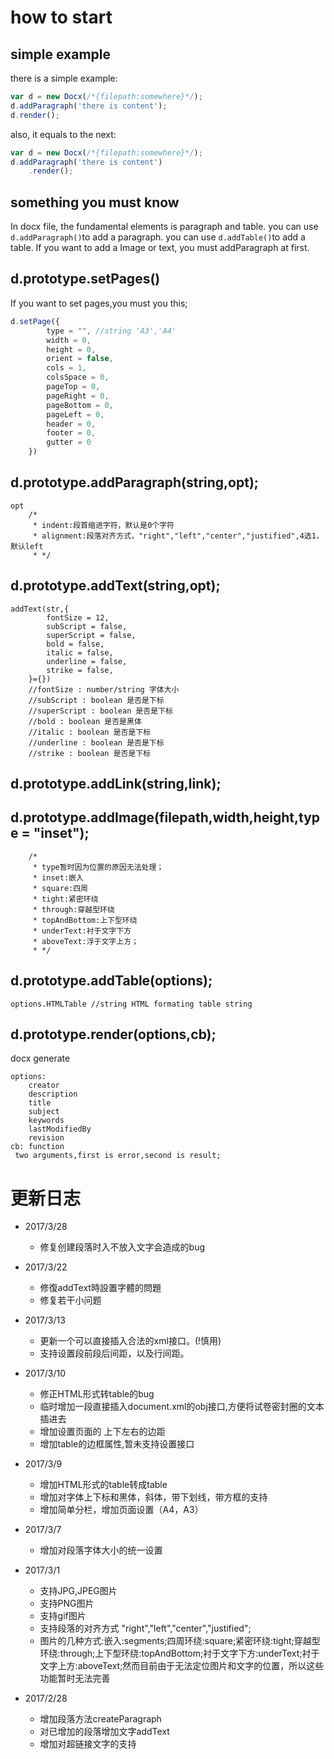 


# how to start

## simple example

there is a simple example:

```javascript
var d = new Docx(/*{filepath:somewhere}*/);
d.addParagraph('there is content');
d.render();
```

also, it equals to the next:
```javascript
var d = new Docx(/*{filepath:somewhere}*/);
d.addParagraph('there is content')
    .render();
```

## something you must know

In docx file, the fundamental elements is paragraph and table.
you can use `d.addParagraph()`to add a paragraph.
you can use `d.addTable()`to add a table.
If you want to add a Image or text, you must  addParagraph at first.

## d.prototype.setPages()

If you want to set pages,you must you this;
```javascript
d.setPage({
        type = "", //string 'A3','A4'
        width = 0,
        height = 0,
        orient = false,
        cols = 1,
        colsSpace = 0,
        pageTop = 0,
        pageRight = 0,
        pageBottom = 0,
        pageLeft = 0,
        header = 0,
        footer = 0,
        gutter = 0
    })
```

## d.prototype.addParagraph(string,opt);
```
opt
    /*
     * indent:段首缩进字符，默认是0个字符
     * alignment:段落对齐方式，"right","left","center","justified",4选1，默认left
     * */
```

## d.prototype.addText(string,opt);
```
addText(str,{
        fontSize = 12,
        subScript = false,
        superScript = false,
        bold = false,
        italic = false,
        underline = false,
        strike = false,
    }={})
    //fontSize : number/string 字体大小
    //subScript : boolean 是否是下标
    //superScript : boolean 是否是下标
    //bold : boolean 是否是黑体
    //italic : boolean 是否是下标
    //underline : boolean 是否是下标
    //strike : boolean 是否是下标
```


## d.prototype.addLink(string,link);

## d.prototype.addImage(filepath,width,height,type = "inset");
```
    /*
     * type暂时因为位置的原因无法处理；
     * inset:嵌入
     * square:四周
     * tight:紧密环绕
     * through:穿越型环绕
     * topAndBottom:上下型环绕
     * underText:衬于文字下方
     * aboveText:浮于文字上方；
     * */
```


## d.prototype.addTable(options);
```
options.HTMLTable //string HTML formating table string
```


## d.prototype.render(options,cb);
docx generate
```
options:
    creator
    description
    title
    subject
    keywords
    lastModifiedBy
    revision
cb: function
 two arguments,first is error,second is result;
```


# 更新日志

+ 2017/3/28

    - 修复创建段落时入不放入文字会造成的bug

+ 2017/3/22

    - 修復addText時設置字體的問題
    - 修复若干小问题


+ 2017/3/13

    - 更新一个可以直接插入合法的xml接口。(!慎用)
    - 支持设置段前段后间距，以及行间距。

+ 2017/3/10
    - 修正HTML形式转table的bug
    - 临时增加一段直接插入document.xml的obj接口,方便将试卷密封圈的文本插进去
    - 增加设置页面的 上下左右的边距
    - 增加table的边框属性,暂未支持设置接口


+ 2017/3/9
    - 增加HTML形式的table转成table
    - 增加对字体上下标和黑体，斜体，带下划线，带方框的支持
    - 增加简单分栏，增加页面设置（A4，A3）
+ 2017/3/7
    - 增加对段落字体大小的统一设置
+ 2017/3/1
    - 支持JPG,JPEG图片
    - 支持PNG图片
    - 支持gif图片
    - 支持段落的对齐方式 "right","left","center","justified";
    - 图片的几种方式:嵌入:segments;四周环绕:square;紧密环绕:tight;穿越型环绕:through;上下型环绕:topAndBottom;衬于文字下方:underText;衬于文字上方:aboveText;然而目前由于无法定位图片和文字的位置，所以这些功能暂时无法完善
+ 2017/2/28
    - 增加段落方法createParagraph
    - 对已增加的段落增加文字addText
    - 增加对超链接文字的支持




